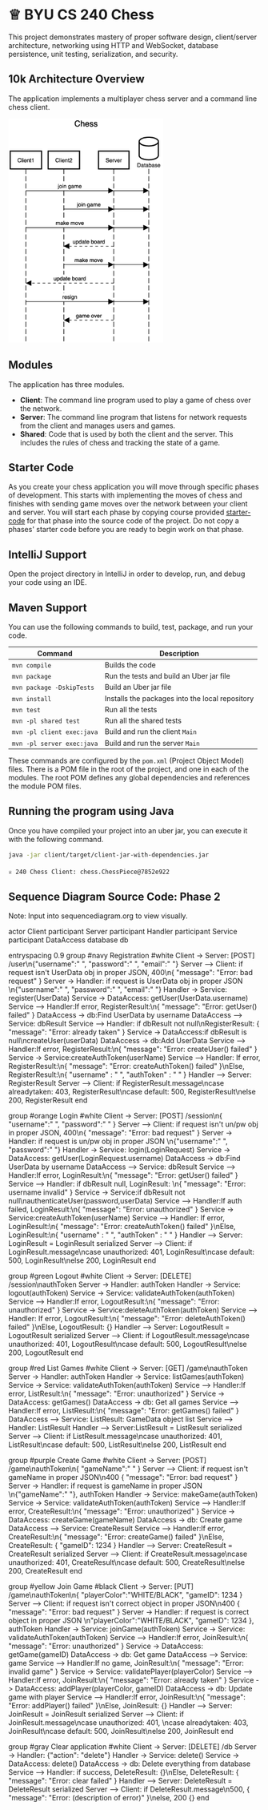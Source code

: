# ♕ BYU CS 240 Chess

This project demonstrates mastery of proper software design, client/server architecture, networking using HTTP and WebSocket, database persistence, unit testing, serialization, and security.

## 10k Architecture Overview

The application implements a multiplayer chess server and a command line chess client.

[![Sequence Diagram](10k-architecture.png)](https://sequencediagram.org/index.html#initialData=C4S2BsFMAIGEAtIGckCh0AcCGAnUBjEbAO2DnBElIEZVs8RCSzYKrgAmO3AorU6AGVIOAG4jUAEyzAsAIyxIYAERnzFkdKgrFIuaKlaUa0ALQA+ISPE4AXNABWAexDFoAcywBbTcLEizS1VZBSVbbVc9HGgnADNYiN19QzZSDkCrfztHFzdPH1Q-Gwzg9TDEqJj4iuSjdmoMopF7LywAaxgvJ3FC6wCLaFLQyHCdSriEseSm6NMBurT7AFcMaWAYOSdcSRTjTka+7NaO6C6emZK1YdHI-Qma6N6ss3nU4Gpl1ZkNrZwdhfeByy9hwyBA7mIT2KAyGGhuSWi9wuc0sAI49nyMG6ElQQA)

## Modules

The application has three modules.

- **Client**: The command line program used to play a game of chess over the network.
- **Server**: The command line program that listens for network requests from the client and manages users and games.
- **Shared**: Code that is used by both the client and the server. This includes the rules of chess and tracking the state of a game.

## Starter Code

As you create your chess application you will move through specific phases of development. This starts with implementing the moves of chess and finishes with sending game moves over the network between your client and server. You will start each phase by copying course provided [starter-code](starter-code/) for that phase into the source code of the project. Do not copy a phases' starter code before you are ready to begin work on that phase.

## IntelliJ Support

Open the project directory in IntelliJ in order to develop, run, and debug your code using an IDE.

## Maven Support

You can use the following commands to build, test, package, and run your code.

| Command                    | Description                                     |
| -------------------------- | ----------------------------------------------- |
| `mvn compile`              | Builds the code                                 |
| `mvn package`              | Run the tests and build an Uber jar file        |
| `mvn package -DskipTests`  | Build an Uber jar file                          |
| `mvn install`              | Installs the packages into the local repository |
| `mvn test`                 | Run all the tests                               |
| `mvn -pl shared test`      | Run all the shared tests                        |
| `mvn -pl client exec:java` | Build and run the client `Main`                 |
| `mvn -pl server exec:java` | Build and run the server `Main`                 |

These commands are configured by the `pom.xml` (Project Object Model) files. There is a POM file in the root of the project, and one in each of the modules. The root POM defines any global dependencies and references the module POM files.

## Running the program using Java

Once you have compiled your project into an uber jar, you can execute it with the following command.

```sh
java -jar client/target/client-jar-with-dependencies.jar

♕ 240 Chess Client: chess.ChessPiece@7852e922
```

## Sequence Diagram Source Code: Phase 2

Note: Input into sequencediagram.org to view visually.

actor Client
participant Server
participant Handler
participant Service
participant DataAccess
database db

entryspacing 0.9
group #navy Registration #white
Client -> Server: [POST] /user\n{"username":" ", "password":" ", "email":" "}
Server --> Client: if request isn't UserData obj in proper JSON, 400\n{ "message": "Error: bad request" }
Server -> Handler: if request is UserData obj in proper JSON \n{"username":" ", "password":" ", "email":" "}
Handler -> Service: register(UserData)
Service -> DataAccess: getUser(UserData.username)
Service --> Handler:If error, RegisterResult:\n{ "message": "Error: getUser() failed" }
DataAccess -> db:Find UserData by username
DataAccess --> Service: dbResult
Service --> Handler: if dbResult not null\nRegisterResult: { "message": "Error: already taken" }
Service -> DataAccess:if dbResult is null\ncreateUser(userData)
DataAccess -> db:Add UserData
Service --> Handler:If error, RegisterResult:\n{ "message": "Error: createUser() failed" }
Service -> Service:createAuthToken(userName)
Service --> Handler: If error, RegisterResult:\n{ "message": "Error: createAuthToken() failed" }\nElse, RegisterResult:\n{ "username" : " ", "authToken" : " " }
Handler --> Server: RegisterResult
Server --> Client: if RegisterResult.message\ncase alreadytaken: 403, RegisterResult\ncase default: 500, RegisterResult\nelse 200, RegisterResult
end

group #orange Login #white
Client -> Server: [POST] /session\n{ "username":" ", "password":" " }
Server --> Client: if request isn't un/pw obj in proper JSON, 400\n{ "message": "Error: bad request" }
Server -> Handler: if request is un/pw obj in proper JSON \n{"username":" ", "password":" "}
Handler -> Service: login(LoginRequest)
Service -> DataAccess: getUser(LoginRequest.username)
DataAccess -> db:Find UserData by username
DataAccess --> Service: dbResult
Service --> Handler:If error, LoginResult:\n{ "message": "Error: getUser() failed" }
Service --> Handler: if dbResult null, LoginResult: \n{ "message": "Error: username invalid" }
Service -> Service:if dbResult not null\nauthenticateUser(password,userData)
Service --> Handler:If auth failed, LoginResult:\n{ "message": "Error: unauthorized" }
Service -> Service:createAuthToken(userName)
Service --> Handler: If error, LoginResult:\n{ "message": "Error: createAuthToken() failed" }\nElse, LoginResult:\n{ "username" : " ", "authToken" : " " }
Handler --> Server: LoginResult = LoginResult serialized
Server --> Client: if LoginResult.message\ncase unauthorized: 401, LoginResult\ncase default: 500, LoginResult\nelse 200, LoginResult
end

group #green Logout #white
Client -> Server: [DELETE] /session\nauthToken
Server -> Handler: authToken
Handler -> Service: logout(authToken)
Service -> Service: validateAuthToken(authToken)
Service --> Handler:If error, LogoutResult:\n{ "message": "Error: unauthorized" }
Service -> Service:deleteAuthToken(authToken)
Service --> Handler: If error, LogoutResult:\n{ "message": "Error: deleteAuthToken() failed" }\nElse, LogoutResult: {}
Handler --> Server: LogoutResult = LogoutResult serialized
Server --> Client: if LogoutResult.message\ncase unauthorized: 401, LogoutResult\ncase default: 500, LogoutResult\nelse 200, LogoutResult
end

group #red List Games #white
Client -> Server: [GET] /game\nauthToken
Server -> Handler: authToken
Handler -> Service: listGames(authToken)
Service -> Service: validateAuthToken(authToken)
Service --> Handler:If error, ListResult:\n{ "message": "Error: unauthorized" }
Service -> DataAccess: getGames()
DataAccess -> db: Get all games
Service --> Handler:If error, ListResult:\n{ "message": "Error: getGames() failed" }
DataAccess --> Service: ListResult: GameData object list
Service --> Handler: ListResult
Handler --> Server:ListResult = ListResult serialized
Server --> Client: if ListResult.message\ncase unauthorized: 401, ListResult\ncase default: 500, ListResult\nelse 200, ListResult
end

group #purple Create Game #white
Client -> Server: [POST] /game\nauthToken\n{ "gameName":" " }
Server --> Client: if request isn't gameName in proper JSON\n400 { "message": "Error: bad request" }
Server -> Handler: if request is gameName in proper JSON \n{"gameName":" "}, authToken
Handler -> Service: makeGame(authToken)
Service -> Service: validateAuthToken(authToken)
Service --> Handler:If error, CreateResult:\n{ "message": "Error: unauthorized" }
Service -> DataAccess: createGame(gameName)
DataAccess -> db: Create game
DataAccess --> Service: CreateResult
Service --> Handler:If error, CreateResult:\n{ "message": "Error: createGame() failed" }\nElse, CreateResult: { "gameID": 1234 }
Handler --> Server: CreateResult = CreateResult serialized
Server --> Client: if CreateResult.message\ncase unauthorized: 401, CreateResult\ncase default: 500, CreateResult\nelse 200, CreateResult
end

group #yellow Join Game #black
Client -> Server: [PUT] /game\nauthToken\n{ "playerColor":"WHITE/BLACK", "gameID": 1234 }
Server --> Client: if request isn't correct object in proper JSON\n400 { "message": "Error: bad request" }
Server -> Handler: if request is correct object in proper JSON \n"playerColor":"WHITE/BLACK", "gameID": 1234 }, authToken
Handler -> Service: joinGame(authToken)
Service -> Service: validateAuthToken(authToken)
Service --> Handler:If error, JoinResult:\n{ "message": "Error: unauthorized" }
Service -> DataAccess: getGame(gameID)
DataAccess -> db: Get game
DataAccess --> Service: game
Service --> Handler:If no game, JoinResult:\n{ "message": "Error: invalid game" }
Service -> Service: validatePlayer(playerColor)
Service --> Handler:If error, JoinResult:\n{ "message": "Error: already taken" }
Service -> DataAccess: addPlayer(playerColor, gameID)
DataAccess -> db: Update game with player
Service --> Handler:If error, JoinResult:\n{ "message": "Error: addPlayer() failed" }\nElse, JoinResult: {}
Handler --> Server: JoinResult = JoinResult serialized
Server --> Client: if JoinResult.message\ncase unauthorized: 401, \ncase alreadytaken: 403, JoinResult\ncase default: 500, JoinResult\nelse 200, JoinResult
end

group #gray Clear application #white
Client -> Server: [DELETE] /db
Server -> Handler: {"action": "delete"}
Handler -> Service: delete()
Service -> DataAccess: delete()
DataAccess -> db: Delete everything from database
Service --> Handler: if success, DeleteResult: {}\nElse, DeleteResult: { "message": "Error: clear failed" }
Handler --> Server: DeleteResult = DeleteResult serialized
Server --> Client: if DeleteResult.message\n500, { "message": "Error: (description of error)" }\nelse, 200 {}
end